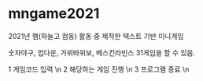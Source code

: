 # mngame2021
2021년 햄(하늘고 컴동) 활동 중 제작한 텍스트 기반 미니게임

숫자야구, 업다운, 가위바위보, 베스킨라빈스 31게임을 할 수 있음. 

1 게임코드 입력 \n
2 해당하는 게임 진행 \n
3 프로그램 종료 \n



